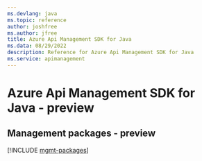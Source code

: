 ```yaml
---
ms.devlang: java
ms.topic: reference
author: joshfree
ms.author: jfree
title: Azure Api Management SDK for Java
ms.data: 08/29/2022
description: Reference for Azure Api Management SDK for Java
ms.service: apimanagement
---
```

# Azure Api Management SDK for Java - preview

## Management packages - preview
[!INCLUDE [mgmt-packages](api-management-mgmt-index.md)]